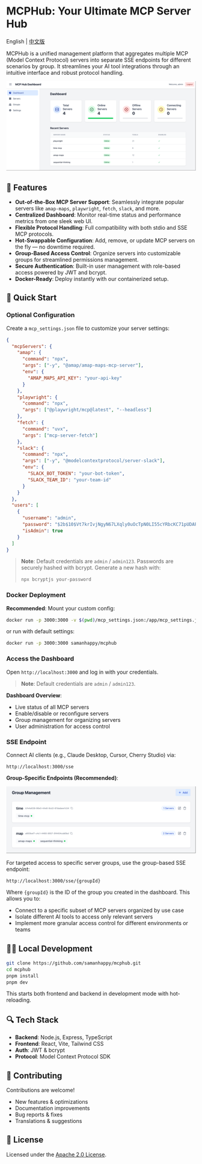 # MCPHub: Your Ultimate MCP Server Hub

English | [中文版](README.zh.md)

MCPHub is a unified management platform that aggregates multiple MCP (Model Context Protocol) servers into separate SSE endpoints for different scenarios by group. It streamlines your AI tool integrations through an intuitive interface and robust protocol handling.

![Dashboard Preview](assets/dashboard.png)

## 🚀 Features

- **Out-of-the-Box MCP Server Support**: Seamlessly integrate popular servers like `amap-maps`, `playwright`, `fetch`, `slack`, and more.
- **Centralized Dashboard**: Monitor real-time status and performance metrics from one sleek web UI.
- **Flexible Protocol Handling**: Full compatibility with both stdio and SSE MCP protocols.
- **Hot-Swappable Configuration**: Add, remove, or update MCP servers on the fly — no downtime required.
- **Group-Based Access Control**: Organize servers into customizable groups for streamlined permissions management.
- **Secure Authentication**: Built-in user management with role-based access powered by JWT and bcrypt.
- **Docker-Ready**: Deploy instantly with our containerized setup.

## 🔧 Quick Start

### Optional Configuration

Create a `mcp_settings.json` file to customize your server settings:

```json
{
  "mcpServers": {
    "amap": {
      "command": "npx",
      "args": ["-y", "@amap/amap-maps-mcp-server"],
      "env": {
        "AMAP_MAPS_API_KEY": "your-api-key"
      }
    },
    "playwright": {
      "command": "npx",
      "args": ["@playwright/mcp@latest", "--headless"]
    },
    "fetch": {
      "command": "uvx",
      "args": ["mcp-server-fetch"]
    },
    "slack": {
      "command": "npx",
      "args": ["-y", "@modelcontextprotocol/server-slack"],
      "env": {
        "SLACK_BOT_TOKEN": "your-bot-token",
        "SLACK_TEAM_ID": "your-team-id"
      }
    }
  },
  "users": [
    {
      "username": "admin",
      "password": "$2b$10$Vt7krIvjNgyN67LXqly0uOcTpN0LI55cYRbcKC71pUDAP0nJ7RPa.",
      "isAdmin": true
    }
  ]
}
```

> **Note**: Default credentials are `admin` / `admin123`. Passwords are securely hashed with bcrypt. Generate a new hash with:
>
> ```bash
> npx bcryptjs your-password
> ```

### Docker Deployment

**Recommended**: Mount your custom config:
```bash
docker run -p 3000:3000 -v $(pwd)/mcp_settings.json:/app/mcp_settings.json samanhappy/mcphub
```

or run with default settings:
```bash
docker run -p 3000:3000 samanhappy/mcphub
```

### Access the Dashboard

Open `http://localhost:3000` and log in with your credentials.
> **Note**: Default credentials are `admin` / `admin123`.

**Dashboard Overview**:
- Live status of all MCP servers
- Enable/disable or reconfigure servers
- Group management for organizing servers
- User administration for access control

### SSE Endpoint

Connect AI clients (e.g., Claude Desktop, Cursor, Cherry Studio) via:
```
http://localhost:3000/sse
```

**Group-Specific Endpoints (Recommended)**:  

![Group Management](assets/group.png)

For targeted access to specific server groups, use the group-based SSE endpoint:
```
http://localhost:3000/sse/{groupId}
```

Where `{groupId}` is the ID of the group you created in the dashboard. This allows you to:
- Connect to a specific subset of MCP servers organized by use case
- Isolate different AI tools to access only relevant servers
- Implement more granular access control for different environments or teams

## 🧑‍💻 Local Development

```bash
git clone https://github.com/samanhappy/mcphub.git
cd mcphub
pnpm install
pnpm dev
```

This starts both frontend and backend in development mode with hot-reloading.

## 🔍 Tech Stack

- **Backend**: Node.js, Express, TypeScript
- **Frontend**: React, Vite, Tailwind CSS
- **Auth**: JWT & bcrypt
- **Protocol**: Model Context Protocol SDK

## 👥 Contributing

Contributions are welcome!

- New features & optimizations
- Documentation improvements
- Bug reports & fixes
- Translations & suggestions

## 📄 License

Licensed under the [Apache 2.0 License](LICENSE).
